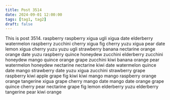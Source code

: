 ```yaml
---
title: Post 3514
date: 2024-09-01 12:00:00
tags: [tag1, tag2]
draft: false
---
```

This is post 3514.
raspberry
raspberry
xigua
ugli
xigua
date
elderberry
watermelon
raspberry
zucchini
cherry
xigua
fig
cherry
yuzu
xigua
pear
date
lemon
xigua
cherry
yuzu
yuzu
ugli
strawberry
banana
nectarine
orange
orange
date
yuzu
raspberry
quince
honeydew
zucchini
elderberry
zucchini
honeydew
mango
quince
orange
grape
zucchini
kiwi
banana
orange
pear
watermelon
honeydew
nectarine
nectarine
kiwi
date
watermelon
quince
date
mango
strawberry
date
yuzu
xigua
zucchini
strawberry
grape
raspberry
kiwi
apple
grape
fig
kiwi
kiwi
mango
mango
raspberry
orange
orange
tangerine
xigua
grape
cherry
mango
date
mango
date
orange
grape
quince
cherry
pear
nectarine
grape
fig
lemon
elderberry
yuzu
elderberry
tangerine
pear
kiwi
orange
